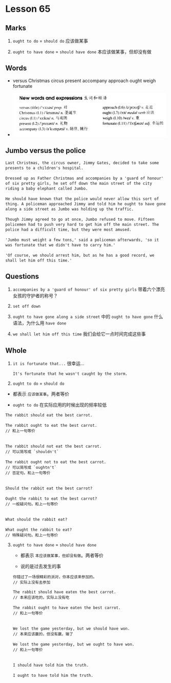 # Lesson 65

## Marks

1. `ought to do` = `should do` 应该做某事

2. `ought to have done` = `should have done` 本应该做某事，但却没有做

## Words

- versus Christmas circus present accompany approach ought weigh fortunate

- ![Words](../../../Images/Part2/07/words-65.png)

## Jumbo versus the police

```
Last Christmas, the circus owner, Jimmy Gates, decided to take some presents to a children's hospital.

Dressed up as Father Christmas and accompanies by a 'guard of honour' of six pretty girls, he set off down the main street of the city riding a baby elephant called Jumbo.

He should have known that the police would never allow this sort of thing. A policeman approached Jimmy and told him he ought to have gone along a side street as Jumbo was holding up the traffic.

Though Jimmy agreed to go at once, Jumbo refused to move. Fifteen policemen had to push very hard to get him off the main street. The police had a difficult time, but they were most amused.

'Jumbo must weight a few tons,' said a policeman afterwards, 'so it was fortunate that we didn't have to carry him.'

'Of course, we should arrest him, but as he has a good record, we shall let him off this time.'
```

## Questions

1. `accompanies by a 'guard of honour' of six pretty girls` 带着六个漂亮女孩的守护者的称号？

2. `set off down`

3. `ought to have gone along a side street` 中的 `ought to have gone` 什么语法，为什么用 `have done`

4. `we shall let him off this time` 我们会给它一点时间完成这些事

## Whole

1. `it is fortunate that...` 很幸运...

   ```
   It's fortunate that he wasn't caught by the storm.
   ```

2. `ought to do` = `should do`

- 都表示 `应该做某事`。两者等价

- `ought to do` 在实际应用的时候出现的频率较低

```
The rabbit should eat the best carrot.

The rabbit ought to eat the best carrot.
// 和上一句等价


The rabbit should not eat the best carrot.
// 可以简写成 `shouldn't`

The rabbit ought not to eat the best carrot.
// 可以简写成 `oughtn't`
// 否定句。和上一句等价


Should the rabbit eat the best carrot?

Ought the rabbit to eat the best carrot?
// 一般疑问句。和上一句等价


What should the rabbit eat?

What ought the rabbit to eat?
// 特殊疑问句。和上一句等价
```

3. `ought to have done` = `should have done`

   - 都表示 `本应该做某事，但却没有做`。两者等价

   - 说的是过去发生的事

   ```
   你错过了一场很精彩的派对，你本应该来参加的。
   // 实际上没有去参加
   ```

   ```
   The rabbit should have eaten the best carrot.
   // 本来应该吃的，实际上没有吃

   The rabbit ought to have eaten the best carrot.
   // 和上一句等价


   We lost the game yesterday, but we should have won.
   // 本来应该赢的，但没有赢，输了

   We lost the game yesterday, but we ought to have won.
   // 和上一句等价


   I should have told him the truth.

   I ought to have told him the truth.
   ```
